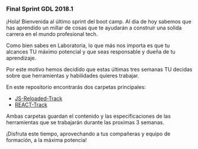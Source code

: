 ### Final Sprint GDL 2018.1

¡Hola! 
Bienvenida al último sprint del boot camp. Al día de hoy sabemos que 
has aprendido un millar de cosas que te ayudarán a construir una solida
carrera en el mundo profesional tech. 

Como bien sabes en Laboratoria, lo que más nos importa es que tu alcances
TU máximo potencial y que seas responsable y dueña de tu aprendizaje. 

Por este motivo hemos decidido que estas últimas tres semanas TU decidas
sobre que herramientas y habilidades quieres trabajar. 

En este repositorio encontrarás dos carpetas principales: 
* [JS-Reloaded-Track](./js-reloaded-track)
* [REACT-Track](./react-track)

Ambas carpetas guardan el contenido y las especificaciones de las 
herramientas que se trabajarán durante las proximas 3 semanas.

¡Disfruta este tiempo, aprovechando a tus compañeras y equipo 
de formación, a la máxima potencia!
